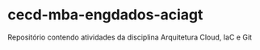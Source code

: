 # cecd-mba-engdados-aciagt
Repositório contendo atividades da disciplina Arquitetura Cloud, IaC e Git

